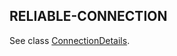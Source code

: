 ## RELIABLE-CONNECTION

See class [ConnectionDetails].

[ConnectionDetails]:ReliableConnection.html

